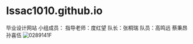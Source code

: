 # Issac1010.github.io
毕业设计网站
小组成员：
指导老师：度红望
队长：张桐瑞
队员：高鸣远 蔡秉昂 孙喜伍
![0289141F](https://github.com/Issac1010/Issac1010.github.io/assets/143713302/10a28ba3-735e-492a-92f4-19e64a4bab34)

